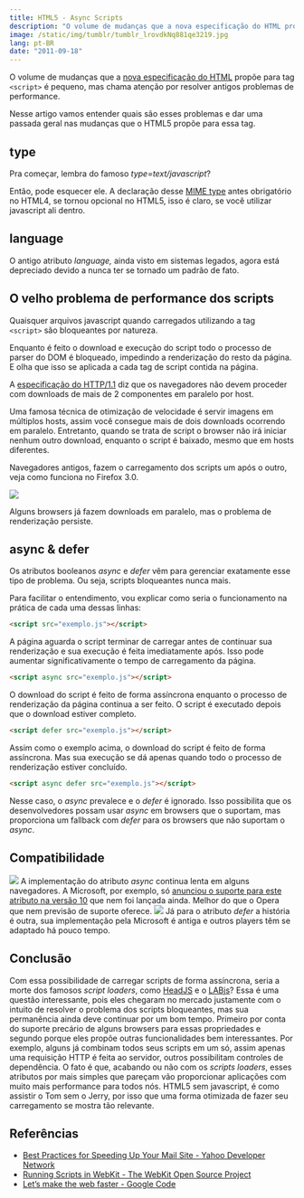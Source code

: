```yaml
---
title: HTML5 - Async Scripts
description: "O volume de mudanças que a nova especificação do HTML propõe para tag <script> é pequeno, mas chama atenção por resolver antigos problemas de performance. Nesse artigo vamos entender quais são esses problemas e dar uma passada geral nas mudanças que o HTML5 propõe para essa tag."
image: /static/img/tumblr/tumblr_lrovdkNq881qe3219.jpg
lang: pt-BR
date: "2011-09-18"
---
```


<!-- <p class="demo-download"><a href="http://labs.zenorocha.com/html5/script" target="_blank"><img class="botao" src="/static/img/tumblr/tumblr_lk325lvHwF1qe3219.png"/></a> <a href="https://github.com/zenorocha/HTML5-Script" target="_blank"><img class="botao" src="/static/img/tumblr/tumblr_lk325u7HMG1qe3219.png"/></a> -->

O volume de mudanças que a [nova especificação do HTML](http://www.w3.org/TR/html5/scripting-1.html#attr-script-async) propõe para tag `<script>` é pequeno, mas chama atenção por resolver antigos problemas de performance.

Nesse artigo vamos entender quais são esses problemas e dar uma passada geral nas mudanças que o HTML5 propõe para essa tag.

<!--more-->

## type

Pra começar, lembra do famoso _type=text/javascript_?

Então, pode esquecer ele. A declaração desse [MIME type](http://pt.wikipedia.org/wiki/MIME) antes obrigatório no HTML4, se tornou opcional no HTML5, isso é claro, se você utilizar javascript ali dentro.

## language

O antigo atributo _language,_ ainda visto em sistemas legados, agora está depreciado devido a nunca ter se tornado um padrão de fato.

## O velho problema de performance dos scripts

Quaisquer arquivos javascript quando carregados utilizando a tag `<script>` são bloqueantes por natureza.

Enquanto é feito o download e execução do script todo o processo de parser do DOM é bloqueado, impedindo a renderização do resto da página. E olha que isso se aplicada a cada tag de script contida na página.

A [especificação do HTTP/1.1](http://www.w3.org/Protocols/rfc2616/rfc2616-sec8.html#sec8.1.4) diz que os navegadores não devem proceder com downloads de mais de 2 componentes em paralelo por host.

Uma famosa técnica de otimização de velocidade é servir imagens em múltiplos hosts, assim você consegue mais de dois downloads ocorrendo em paralelo. Entretanto, quando se trata de script o browser não irá iniciar nenhum outro download, enquanto o script é baixado, mesmo que em hosts diferentes.

Navegadores antigos, fazem o carregamento dos scripts um após o outro, veja como funciona no Firefox 3.0.

![](/static/img/tumblr/tumblr_lrq5znRVSb1qe3219.gif)

Alguns browsers já fazem downloads em paralelo, mas o problema de renderização persiste.

## async & defer

Os atributos booleanos _async_ e _defer_ vêm para gerenciar exatamente esse tipo de problema. Ou seja, scripts bloqueantes nunca mais.

Para facilitar o entendimento, vou explicar como seria o funcionamento na prática de cada uma dessas linhas:

```html
<script src="exemplo.js"></script>
```

A página aguarda o script terminar de carregar antes de continuar sua renderização e sua execução é feita imediatamente após. Isso pode aumentar significativamente o tempo de carregamento da página.

```html
<script async src="exemplo.js"></script>
```

O download do script é feito de forma assíncrona enquanto o processo de renderização da página continua a ser feito. O script é executado depois que o download estiver completo.

```html
<script defer src="exemplo.js"></script>
```

Assim como o exemplo acima, o download do script é feito de forma assíncrona. Mas sua execução se dá apenas quando todo o processo de renderização estiver concluído.

```html
<script async defer src="exemplo.js"></script>
```

Nesse caso, o *async* prevalece e o *defer* é ignorado. Isso possibilita que os desenvolvedores possam usar _async_ em browsers que o suportam, mas proporciona um fallback com _defer_ para os browsers que não suportam o _async_.

## Compatibilidade

[![](/static/img/tumblr/tumblr_lroul8WafP1qe3219.jpg)](http://caniuse.com/script-async) A implementação do atributo _async_ continua lenta em alguns navegadores. A Microsoft, por exemplo, só [anunciou o suporte para este atributo na versão 10](http://msdn.microsoft.com/en-us/ie/hh272905) que nem foi lançada ainda. Melhor do que o Opera que nem previsão de suporte oferece. [![](/static/img/tumblr/tumblr_lroundIovj1qe3219.jpg)](http://caniuse.com/script-defer) Já para o atributo _defer_ a história é outra, sua implementação pela Microsoft é antiga e outros players têm se adaptado há pouco tempo.

## Conclusão

Com essa possibilidade de carregar scripts de forma assíncrona, seria a morte dos famosos _script loaders_, como [HeadJS](http://headjs.com/) e o [LABjs](http://labjs.com/)? Essa é uma questão interessante, pois eles chegaram no mercado justamente com o intuito de resolver o problema dos scripts bloqueantes, mas sua permanência ainda deve continuar por um bom tempo. Primeiro por conta do suporte precário de alguns browsers para essas propriedades e segundo porque eles propõe outras funcionalidades bem interessantes. Por exemplo, alguns já combinam todos seus scripts em um só, assim apenas uma requisição HTTP é feita ao servidor, outros possibilitam controles de dependência. O fato é que, acabando ou não com os _scripts loaders_, esses atributos por mais simples que pareçam vão proporcionar aplicações com muito mais performance para todos nós. HTML5 sem javascript, é como assistir o Tom sem o Jerry, por isso que uma forma otimizada de fazer seu carregamento se mostra tão relevante.

## Referências

- [Best Practices for Speeding Up Your Mail Site - Yahoo Developer Network](http://developer.yahoo.com/performance/rules.html)
- [Running Scripts in WebKit - The WebKit Open Source Project](http://www.webkit.org/blog/1395/running-scripts-in-webkit/)
- [Let’s make the web faster - Google Code](http://code.google.com/intl/en/speed/index.html)
